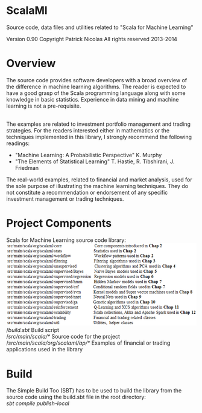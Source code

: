 ScalaMl
=======

Source code, data files and utilities related to "Scala for Machine Learning"


Version 0.90 Copyright Patrick Nicolas All rights reserved 2013-2014

<h1>Overview</h1>
The source code provides software developers with a broad overview of the difference in machine learning algorithms. The reader is expected to have a good grasp of the Scala programming language along with some knowledge in basic statistics. Experience in data mining and machine learning is not a pre-requisite.<br><br>

The examples are related to investment portfolio management and trading strategies. For the readers interested either in mathematics or the techniques implemented in this library, I strongly recommend the following readings:
<ul>
<li>"Machine Learning: A Probabilistic Perspective" K. Murphy</li>
<li>"The Elements of Statistical Learning" T. Hastie, R. Tibshirani, J. Friedman</li>
</ul>
The real-world examples, related to financial and market analysis, used for the sole purpose of illustrating the machine learning techniques. They do not constitute a recommendation or endorsement of any specific investment management or trading techniques.<br>

<h1>Project Components</h1>
Scala for Machine Learning source code library:<br>
<img src="images/8742OS_libsourcecode.png" alt="Source code"><br>
/<i>build.sbt</i>  Build script<br>
/<i>src/main/scala/*</i> Source code for the project<br>
/<i>src/main/scala/org/scalaml/ap/*</i> Examples of financial or trading applications used in the library<br>


<h1>Build</h1>
The Simple Build Too (SBT) has to be used to build the library from the source code using the build.sbt file in the root directory:<br>
<i>sbt compile publish-local</i>

